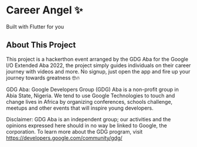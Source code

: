 # Career Angel ✨

Built with Flutter for you

## About This Project

This project is a hackerthon event arranged by the GDG Aba for the Google I/O Extended Aba 2022, the project simply guides individuals on their career journey with videos and more. No signup, just open the app and fire up your journey towards greatness 🤓🔥

GDG Aba:
Google Developers Group (GDG) Aba is a non-profit group in Abia State, Nigeria. We tend to use Google Technologies to touch and change lives in Africa by organizing conferences, schools challenge, meetups and other events that will inspire young developers.

Disclaimer: GDG Aba is an independent group; our activities and the opinions expressed here should in no way be linked to Google, the corporation. To learn more about the GDG program, visit https://developers.google.com/community/gdg/
